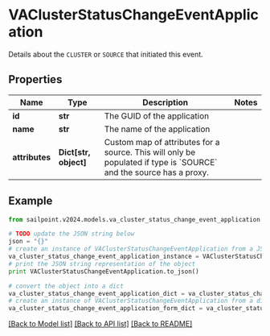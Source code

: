 # VAClusterStatusChangeEventApplication

Details about the `CLUSTER` or `SOURCE` that initiated this event.

## Properties

Name | Type | Description | Notes
------------ | ------------- | ------------- | -------------
**id** | **str** | The GUID of the application | 
**name** | **str** | The name of the application | 
**attributes** | **Dict[str, object]** | Custom map of attributes for a source.  This will only be populated if type is &#x60;SOURCE&#x60; and the source has a proxy. | 

## Example

```python
from sailpoint.v2024.models.va_cluster_status_change_event_application import VAClusterStatusChangeEventApplication

# TODO update the JSON string below
json = "{}"
# create an instance of VAClusterStatusChangeEventApplication from a JSON string
va_cluster_status_change_event_application_instance = VAClusterStatusChangeEventApplication.from_json(json)
# print the JSON string representation of the object
print VAClusterStatusChangeEventApplication.to_json()

# convert the object into a dict
va_cluster_status_change_event_application_dict = va_cluster_status_change_event_application_instance.to_dict()
# create an instance of VAClusterStatusChangeEventApplication from a dict
va_cluster_status_change_event_application_form_dict = va_cluster_status_change_event_application.from_dict(va_cluster_status_change_event_application_dict)
```
[[Back to Model list]](../README.md#documentation-for-models) [[Back to API list]](../README.md#documentation-for-api-endpoints) [[Back to README]](../README.md)



